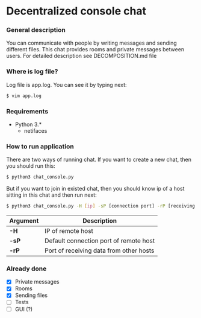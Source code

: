 # Decentralized console chat

### General description
You can communicate with people by writing messages and sending different files. This chat provides rooms and private messages between users.
For detailed description see DECOMPOSITION.md file

### Where is log file?
Log file is app.log. You can see it by typing next:
```sh
$ vim app.log
```

### Requirements
- Python 3.*
    - netifaces

### How to run application
There are two ways of running chat. If you want to create a new chat, then you should run this:
```sh
$ python3 chat_console.py
```
But if you want to join in existed chat, then you should know ip of a host sitting in this chat and then run next:
```sh
$ python3 chat_console.py -H [ip] -sP [connection port] -rP [receiving port]
```
Argument | Description
-------- | -----------
**-H** | IP of remote host
**-sP** | Default connection port of remote host
**-rP** | Port of receiving data from other hosts

### Already done
- [x] Private messages
- [x] Rooms
- [x] Sending files
- [ ] Tests
- [ ] GUI (?)
